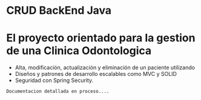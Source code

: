 ﻿# CRUD BackEnd Java

# El proyecto orientado para la gestion de una Clinica Odontologica

- Alta, modificación, actualización y eliminación de un paciente utilizando
- Diseños y patrones de desarrollo escalables como MVC y SOLID
- Seguridad con Spring Security.

`Documentacion detallada en proceso....`

